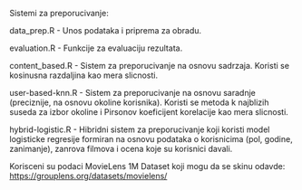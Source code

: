 Sistemi za preporucivanje:

data_prep.R - Unos podataka i priprema za obradu.

evaluation.R - Funkcije za evaluaciju rezultata.

content_based.R - Sistem za preporucivanje na osnovu sadrzaja. Koristi se kosinusna razdaljina kao mera slicnosti.

user-based-knn.R - Sistem za preporucivanje na osnovu saradnje (preciznije, na osnovu okoline korisnika). Koristi se metoda k najblizih suseda za izbor okoline i Pirsonov koeficijent korelacije kao mera slicnosti.

hybrid-logistic.R - Hibridni sistem za preporucivanje koji koristi model logisticke regresije formiran na osnovu podataka o korisnicima (pol, godine, zanimanje), zanrova filmova i ocena koje su korisnici davali.

Korisceni su podaci MovieLens 1M Dataset koji mogu da se skinu odavde: https://grouplens.org/datasets/movielens/
